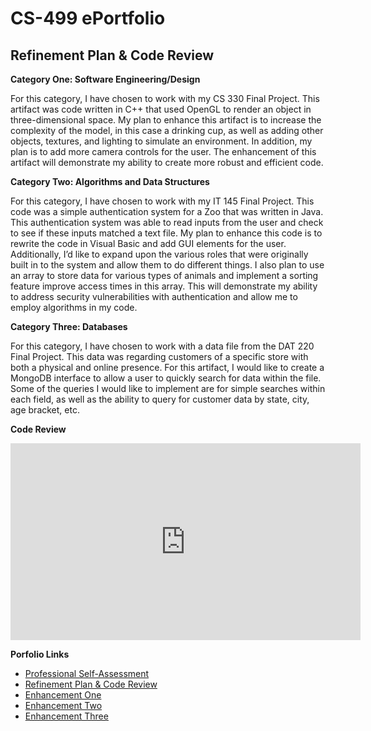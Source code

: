 # CS-499 ePortfolio

## Refinement Plan & Code Review

**Category One: Software Engineering/Design**

For this category, I have chosen to work with my CS 330 Final Project. This artifact was code written in C++ that used OpenGL to render an object in three-dimensional space. My plan to enhance this artifact is to increase the complexity of the model, in this case a drinking cup, as well as adding other objects, textures, and lighting to simulate an environment. In addition, my plan is to add more camera controls for the user. The enhancement of this artifact will demonstrate my ability to create more robust and efficient code.

**Category Two: Algorithms and Data Structures**

For this category, I have chosen to work with my IT 145 Final Project. This code was a simple authentication system for a Zoo that was written in Java. This authentication system was able to read inputs from the user and check to see if these inputs matched a text file. My plan to enhance this code is to rewrite the code in Visual Basic and add GUI elements for the user. Additionally, I’d like to expand upon the various roles that were originally built in to the system and allow them to do different things. I also plan to use an array to store data for various types of animals and implement a sorting feature improve access times in this array. This will demonstrate my ability to address security vulnerabilities with authentication and allow me to employ algorithms in my code.
  
**Category Three: Databases**

For this category, I have chosen to work with a data file from the DAT 220 Final Project. This data was regarding customers of a specific store with both a physical and online presence. For this artifact, I would like to create a MongoDB interface to allow a user to quickly search for data within the file. Some of the queries I would like to implement are for simple searches within each field, as well as the ability to query for customer data by state, city, age bracket, etc. 

**Code Review**
<div align="center">
  <iframe 
        width="560" 
        height="315" 
        src="https://www.youtube.com/embed/yVP35t4-eYc" 
        frameborder="0" 
        allow="autoplay; encrypted-media" 
        allowfullscreen="">
  </iframe>
</div>

**Porfolio Links**<br>
* [Professional Self-Assessment](https://kdilick9.github.io/index.html)<br>
* [Refinement Plan & Code Review](https://kdilick9.github.io/CodeReview.html)<br>
* [Enhancement One](https://kdilick9.github.io/EnhancementOne.html)<br>
* [Enhancement Two](https://kdilick9.github.io/EnhancementTwo.html)<br>
* [Enhancement Three](https://kdilick9.github.io/EnhancementThree.html)
